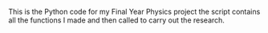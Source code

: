 This is the Python code for my Final Year Physics project the script contains all the functions I made and then called to carry out the research.
